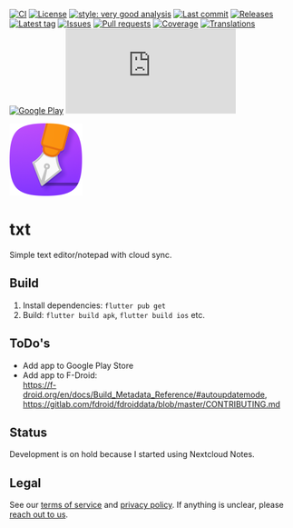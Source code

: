 [![CI](https://img.shields.io/github/workflow/status/Crazy-Marvin/txt/CI?style=flat-square)](https://github.com/Crazy-Marvin/txt/actions?query=workflow%3ACI)
[![License](https://img.shields.io/github/license/Crazy-Marvin/txt.svg?style=flat-square)](LICENSE)
[![style: very good analysis](https://img.shields.io/badge/style-very_good_analysis-B22C89.svg?style=flat-square)](https://pub.dev/packages/very_good_analysis)
[![Last commit](https://img.shields.io/github/last-commit/Crazy-Marvin/txt.svg?style=flat-square)](https://github.com/Crazy-Marvin/txt/commits)
[![Releases](https://img.shields.io/github/downloads/Crazy-Marvin/txt/total.svg?style=flat-square)](https://github.com/Crazy-Marvin/txt/releases)
[![Latest tag](https://img.shields.io/github/tag/Crazy-Marvin/txt.svg?style=flat-square)](https://github.com/Crazy-Marvin/txt/tags)
[![Issues](https://img.shields.io/github/issues/Crazy-Marvin/txt.svg?style=flat-square)](https://github.com/Crazy-Marvin/txt/issues)
[![Pull requests](https://img.shields.io/github/issues-pr/Crazy-Marvin/txt.svg?style=flat-square)](https://github.com/Crazy-Marvin/txt/pulls)
[![Coverage](https://img.shields.io/codecov/c/github/Crazy-Marvin/txt?style=flat-square)](https://codecov.io/gh/Crazy-Marvin/txt)
[![Translations](https://img.shields.io/badge/hosted_weblate-translations-blue?style=flat-square)](https://hosted.weblate.org)
[![Google Play](https://img.shields.io/badge/google%20play-app%20not%20found-red?style=flat-square)](https://play.google.com/store/apps/details?id=rocks.poopjournal.txt)
[![F-Droid](https://img.shields.io/f-droid/v/rocks.poopjournal.txt?style=flat-square)](https://f-droid.org/en/packages/rocks.poopjournal.txt/)

![App icon](artwork/icon/github.png)

# txt

Simple text editor/notepad with cloud sync.

## Build

1. Install dependencies: `flutter pub get`
2. Build: `flutter build apk`, `flutter build ios` etc.

## ToDo's
- Add app to Google Play Store
- Add app to F-Droid:  
https://f-droid.org/en/docs/Build_Metadata_Reference/#autoupdatemode,  
https://gitlab.com/fdroid/fdroiddata/blob/master/CONTRIBUTING.md

## Status

Development is on hold because I started using Nextcloud Notes.

## Legal
See our [terms of service](legal/terms-of-service.pdf) 
and [privacy policy](legal/privacy-policy.pdf).
If anything is unclear, please [reach out to us](mailto:marvin@poopjournal.rocks).
